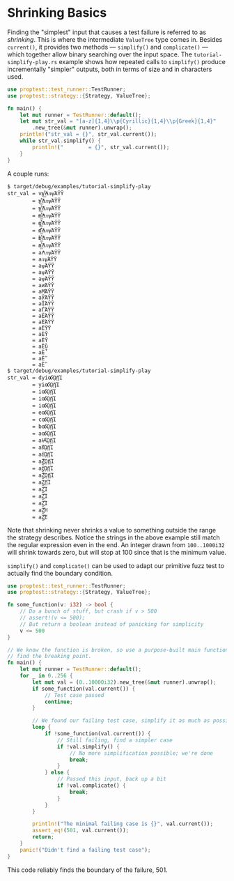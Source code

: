 # Shrinking Basics

Finding the "simplest" input that causes a test failure is referred to as
_shrinking_. This is where the intermediate `ValueTree` type comes in.
Besides `current()`, it provides two methods — `simplify()` and
`complicate()` — which together allow binary searching over the input
space. The `tutorial-simplify-play.rs` example shows how repeated calls to
`simplify()` produce incrementally "simpler" outputs, both in terms of size
and in characters used.

```rust
use proptest::test_runner::TestRunner;
use proptest::strategy::{Strategy, ValueTree};

fn main() {
    let mut runner = TestRunner::default();
    let mut str_val = "[a-z]{1,4}\\p{Cyrillic}{1,4}\\p{Greek}{1,4}"
        .new_tree(&mut runner).unwrap();
    println!("str_val = {}", str_val.current());
    while str_val.simplify() {
        println!("        = {}", str_val.current());
    }
}
```

A couple runs:

```text
$ target/debug/examples/tutorial-simplify-play
str_val = vy꙲ꙈᴫѱΆῨῨ
        = y꙲ꙈᴫѱΆῨῨ
        = y꙲ꙈᴫѱΆῨῨ
        = m꙲ꙈᴫѱΆῨῨ
        = g꙲ꙈᴫѱΆῨῨ
        = d꙲ꙈᴫѱΆῨῨ
        = b꙲ꙈᴫѱΆῨῨ
        = a꙲ꙈᴫѱΆῨῨ
        = aꙈᴫѱΆῨῨ
        = aᴫѱΆῨῨ
        = aѱΆῨῨ
        = aѱΆῨῨ
        = aѱΆῨῨ
        = aиΆῨῨ
        = aМΆῨῨ
        = aЎΆῨῨ
        = aЇΆῨῨ
        = aЃΆῨῨ
        = aЁΆῨῨ
        = aЀΆῨῨ
        = aЀῨῨ
        = aЀῨ
        = aЀῨ
        = aЀῢ
        = aЀ῟
        = aЀ῞
        = aЀ῝
$ target/debug/examples/tutorial-simplify-play
str_val = dyiꙭᾪῇΊ
        = yiꙭᾪῇΊ
        = iꙭᾪῇΊ
        = iꙭᾪῇΊ
        = iꙭᾪῇΊ
        = eꙭᾪῇΊ
        = cꙭᾪῇΊ
        = bꙭᾪῇΊ
        = aꙭᾪῇΊ
        = aꙖᾪῇΊ
        = aꙋᾪῇΊ
        = aꙅᾪῇΊ
        = aꙂᾪῇΊ
        = aꙁᾪῇΊ
        = aꙀᾪῇΊ
        = aꙀῇΊ
        = aꙀΊ
        = aꙀΊ
        = aꙀΊ
        = aꙀΉ
        = aꙀΈ
```

Note that shrinking never shrinks a value to something outside the range
the strategy describes. Notice the strings in the above example still match
the regular expression even in the end. An integer drawn from
`100..1000i32` will shrink towards zero, but will stop at 100 since that is
the minimum value.

`simplify()` and `complicate()` can be used to adapt our primitive fuzz
test to actually find the boundary condition.

```rust
use proptest::test_runner::TestRunner;
use proptest::strategy::{Strategy, ValueTree};

fn some_function(v: i32) -> bool {
    // Do a bunch of stuff, but crash if v > 500
    // assert!(v <= 500);
    // But return a boolean instead of panicking for simplicity
    v <= 500
}

// We know the function is broken, so use a purpose-built main function to
// find the breaking point.
fn main() {
    let mut runner = TestRunner::default();
    for _ in 0..256 {
        let mut val = (0..10000i32).new_tree(&mut runner).unwrap();
        if some_function(val.current()) {
            // Test case passed
            continue;
        }

        // We found our failing test case, simplify it as much as possible.
        loop {
            if !some_function(val.current()) {
                // Still failing, find a simpler case
                if !val.simplify() {
                    // No more simplification possible; we're done
                    break;
                }
            } else {
                // Passed this input, back up a bit
                if !val.complicate() {
                    break;
                }
            }
        }

        println!("The minimal failing case is {}", val.current());
        assert_eq!(501, val.current());
        return;
    }
    panic!("Didn't find a failing test case");
}
```

This code reliably finds the boundary of the failure, 501.
